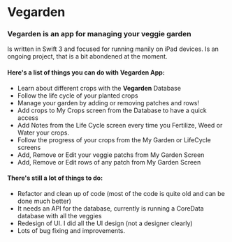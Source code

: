 # Vegarden

### Vegarden is an app for managing your veggie garden

Is written in Swift 3 and focused for running manily on iPad devices. Is an ongoing project, that is a bit abondened at the moment.

#### Here's a list of things you can do with Vegarden App:

- Learn about different crops with the **Vegarden** Database
- Follow the life cycle of your planted crops
- Manage your garden by adding or removing patches and rows!
- Add crops to My Crops screen from the Database to have a quick access
- Add Notes from the Life Cycle screen every time you Fertilize, Weed or Water your crops.
- Follow the progress of your crops from the My Garden or LifeCycle screens
- Add, Remove or Edit your veggie patchs from My Garden Screen
- Add, Remove or Edit rows of any patch from My Garden Screen


#### There's still a lot of things to do:

- Refactor and clean up of code (most of the code is quite old and can be done much better)
- It needs an API for the database, currently is running a CoreData database with all the veggies
- Redesign of UI. I did all the UI design (not a designer clearly)
- Lots of bug fixing and improvements.
